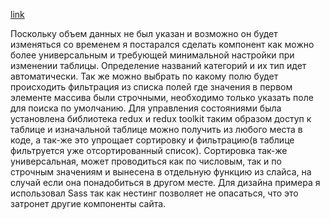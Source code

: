 [link](https://agitated-engelbart-879d38.netlify.app/)

Поскольку объем данных не был указан и возможно он будет изменяться со временем я постарался сделать компонент как можно более универсальным и требующей минимальной настройки при изменении таблицы. 
Определение названий категорий и их тип идет автоматически. Так же можно выбрать по какому полю будет происходить фильтрация из списка полей где значения в первом элементе массива были строчными, необходимо только указать поле для поиска по умолчанию. Для управления состояниями была установлена библиотека redux и redux toolkit таким образом доступ к таблице и изначальной таблице можно получить из любого места в коде, а так-же это упрощает сортировку и фильтрацию(в таблице фильтруется уже отсортированный список). Сортировка так-же универсальная, может проводиться как по числовым, так и по строчным значениям и вынесена в отдельную функцию из слайса, на случай если она понадобиться в другом месте. Для дизайна примера я использовал Sass так как нестинг позволяет не опасаться, что это затронет другие компоненты сайта.




